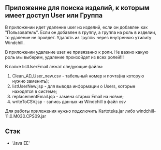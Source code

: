 ## **Приложение для поиска изделий, к которым имеет доступ User или Группа**

В приложении идет удаление user из изделий, если он добавлен как "Пользователь".
Если он добавлен в группу, а группа на роль в изделии, то удаление не пройдет.
Удалять из группы через внутренюю утилиту Windchill.

В приложении удаление user не привязанно к роли.
Не важно какую роль мы выберим, удаление произойдет из всех ролей!!!

В папке listUserEmail лежат следующие файлы:
1) Clean_AD_User_new.csv - табельный номер и почта(на которую нужно заменить);
2) listUserNew.jsp - для вывода информации о Users, которые находятся в системе;
3) replacementEmail.jsp - замена старых Email на новые;
4) writeToCSV.jsp - запись данных из Windchill в файл csv

Для работы приложения нужно подключить Kartoteka.jar либо windchill-11.0.M030.CPS09.jar

## **Стэк**
* 'Java EE'